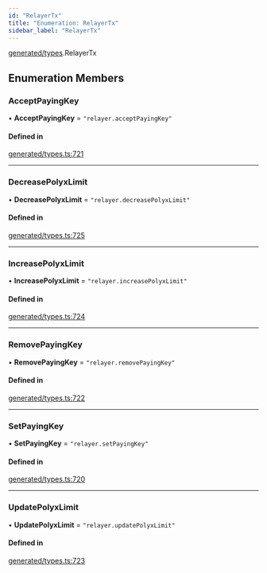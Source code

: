 ```yaml
---
id: "RelayerTx"
title: "Enumeration: RelayerTx"
sidebar_label: "RelayerTx"
---
```


[generated/types](../../../../modules/Generated/Types/Types.md).RelayerTx

## Enumeration Members

### AcceptPayingKey

• **AcceptPayingKey** = ``"relayer.acceptPayingKey"``

#### Defined in

[generated/types.ts:721](https://github.com/PolymeshAssociation/polymesh-sdk/blob/2d3ac2aea/src/generated/types.ts#L721)

___

### DecreasePolyxLimit

• **DecreasePolyxLimit** = ``"relayer.decreasePolyxLimit"``

#### Defined in

[generated/types.ts:725](https://github.com/PolymeshAssociation/polymesh-sdk/blob/2d3ac2aea/src/generated/types.ts#L725)

___

### IncreasePolyxLimit

• **IncreasePolyxLimit** = ``"relayer.increasePolyxLimit"``

#### Defined in

[generated/types.ts:724](https://github.com/PolymeshAssociation/polymesh-sdk/blob/2d3ac2aea/src/generated/types.ts#L724)

___

### RemovePayingKey

• **RemovePayingKey** = ``"relayer.removePayingKey"``

#### Defined in

[generated/types.ts:722](https://github.com/PolymeshAssociation/polymesh-sdk/blob/2d3ac2aea/src/generated/types.ts#L722)

___

### SetPayingKey

• **SetPayingKey** = ``"relayer.setPayingKey"``

#### Defined in

[generated/types.ts:720](https://github.com/PolymeshAssociation/polymesh-sdk/blob/2d3ac2aea/src/generated/types.ts#L720)

___

### UpdatePolyxLimit

• **UpdatePolyxLimit** = ``"relayer.updatePolyxLimit"``

#### Defined in

[generated/types.ts:723](https://github.com/PolymeshAssociation/polymesh-sdk/blob/2d3ac2aea/src/generated/types.ts#L723)
